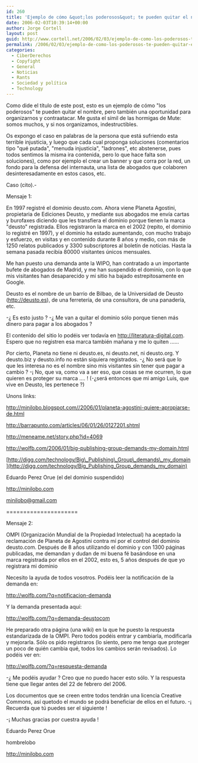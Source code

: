 ```yaml
---
id: 260
title: 'Ejemplo de cómo &quot;los poderosos&quot; te pueden quitar el nombre'
date: 2006-02-03T10:39:14+00:00
author: Jorge Cortell
layout: post
guid: http://www.cortell.net/2006/02/03/ejemplo-de-como-los-poderosos-te-pueden-quitar-el-nombre/
permalink: /2006/02/03/ejemplo-de-como-los-poderosos-te-pueden-quitar-el-nombre/
categories:
  - CiberDerechos
  - Copyfight
  - General
  - Noticias
  - Rants
  - Sociedad y polí­tica
  - Technology
---
```

Como dide el tí­tulo de este post, esto es un ejemplo de cómo "los poderosos" te pueden quitar el nombre, pero también una oportunidad para organizarnos y contraatacar. Me gusta el sí­mil de las hormigas de Mute: somos muchos, y si nos organizamos, indestructibles.

Os expongo el caso en palabras de la persona que está sufriendo esta terrible injusticia, y luego que cada cual proponga soluciones (comentarios tipo "qué putada", "menuda injusticia", "ladrones", etc abstenerse, pues todos sentimos la misma ira contenida, pero lo que hace falta son soluciones), como por ejemplo el crear un banner y que corra por la red, un fondo para la defensa del internauta, una lista de abogados que colaboren desinteresadamente en estos casos, etc.

Caso (cito).-

Mensaje 1:

En 1997 registré el dominio deusto.com. Ahora viene Planeta Agostini, propietaria de Ediciones Deusto, y mediante sus abogados me enví­a cartas y burofaxes diciendo que les transfiera el dominio porque tienen la marca "deusto" registrada. Ellos registraron la marca en el 2002 (repito, el dominio lo registré en 1997), y el dominio ha estado aumentando, con mucho trabajo y esfuerzo, en visitas y en contenido durante 8 años y medio, con más de 1250 relatos publicados y 3300 subscriptores al boletí­n de noticias. Hasta la semana pasada recibí­a 80000 visitantes únicos mensuales.
  
Me han puesto una demanda ante la WIPO, han contratado a un importante bufete de abogados de Madrid, y me han suspendido el dominio, con lo que mis visitantes han desaparecido y mi sitio ha bajado estrepitosamente en Google.
  
Deusto es el nombre de un barrio de Bilbao, de la Universidad de Deusto (<http://deusto.es>), de una ferreterí­a, de una consultora, de una panaderí­a, etc.
  
-¿ Es esto justo ? -¿ Me van a quitar el dominio sólo porque tienen más dinero para pagar a los abogados ?
  
El contenido del sitio lo podéis ver todaví­a en <http://literatura-digital.com>. Espero que no registren esa marca también mañana y me lo quiten ......
  
Por cierto, Planeta no tiene ni deusto.es, ni deusto.net, ni deusto.org. Y deusto.biz y deusto.info no están siquiera registrados. -¿ No será que lo que les interesa no es el nombre sino mis visitantes sin tener que pagar a cambio ? -¡ No, que va, como va a ser eso, que cosas se me ocurren, lo que quieren es proteger su marca .... ! (-¿será entonces que mi amigo Luis, que vive en Deusto, les pertenece ?)

Unons links:

<http://minilobo.blogspot.com//2006/01/planeta-agostini-quiere-apropiarse-de.html> 
  
<http://barrapunto.com/articles/06/01/26/0127201.shtml>
  
<http://meneame.net/story.php?id=4069>

<http://wolfb.com/2006/01/big-publishing-group-demands-my-domain.html> 
  
[http://digg.com/technology/Big\_Publishing\_Group\_demands\_my_domain](http://digg.com/technology/Big_Publishing_Group_demands_my_domain) 

Eduardo Perez Orue (el del dominio suspendido)
  
<http://minilobo.com> 
  
minilobo@gmail.com

=====================

Mensaje 2:

OMPI (Organización Mundial de la Propiedad Intelectual) ha aceptado la reclamación de Planeta de Agostini contra mí­ por el control del dominio deusto.com. Después de 8 años utilizando el dominio y con 1300 páginas publicadas, me demandan y dudan de mi buena fé basándose en una marca registrada por ellos en el 2002, esto es, 5 años después de que yo registrara mi dominio

Necesito la ayuda de todos vosotros. Podéis leer la notificación de la demanda en:
  
<http://wolfb.com/?q=notificacion-demanda>

Y la demanda presentada aquí­:
  
<http://wolfb.com/?q=demanda-deustocom>

He preparado otra página (una wiki) en la que he puesto la respuesta estandarizada de la OMPI. Pero todos podéis entrar y cambiarla, modificarla y mejorarla. Sólo os pido registraros (lo siento, pero me tengo que proteger un poco de quién cambia qué, todos los cambios serán revisados). Lo podéis ver en:

<http://wolfb.com/?q=respuesta-demanda>

-¿ Me podéis ayudar ? Creo que no puedo hacer esto sólo. Y la respuesta tiene que llegar antes del 22 de febrero del 2006.

Los documentos que se creen entre todos tendrán una licencia Creative Commons, así­ quetodo el mundo se podrá beneficiar de ellos en el futuro. -¡ Recuerda que tú puedes ser el siguiente !

-¡ Muchas gracias por cuestra ayuda !

Eduardo Perez Orue
  
hombrelobo
  
http://minilobo.com
